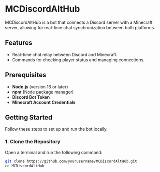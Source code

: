 # MCDiscordAltHub

MCDiscordAltHub is a bot that connects a Discord server with a Minecraft server, allowing for real-time chat synchronization between both platforms.

## Features

- Real-time chat relay between Discord and Minecraft.
- Commands for checking player status and managing connections.

## Prerequisites

- **Node.js** (version 16 or later)
- **npm** (Node package manager)
- **Discord Bot Token**
- **Minecraft Account Credentials**

## Getting Started

Follow these steps to set up and run the bot locally.

### 1. Clone the Repository

Open a terminal and run the following command:

```bash
git clone https://github.com/yourusername/MCDiscordAltHub.git
cd MCDiscordAltHub
